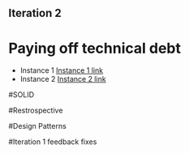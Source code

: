 ## Iteration 2

# Paying off technical debt
- Instance 1 
    [Instance 1 link]()
- Instance 2
    [Instance 2 link](https://code.cs.umanitoba.ca/3350-winter-2021-a03/winter-2021-a03-group-10/-/commit/5b27de18e1731c6d933b148d74fef99551bb03e2#b68cd193f074d0c92aa985ee1dc258134dbadcf6_50_55)



#SOLID 



#Restrospective 




#Design Patterns 




#Iteration 1 feedback fixes 